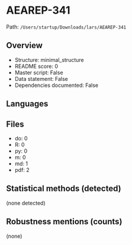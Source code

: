 # AEAREP-341

Path: `/Users/startup/Downloads/lars/AEAREP-341`

## Overview
- Structure: minimal_structure
- README score: 0
- Master script: False
- Data statement: False
- Dependencies documented: False

## Languages

## Files
- do: 0
- R: 0
- py: 0
- m: 0
- md: 1
- pdf: 2

## Statistical methods (detected)
(none detected)

## Robustness mentions (counts)
(none)